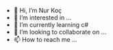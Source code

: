 - 👋 Hi, I’m Nur Koç
- 👀 I’m interested in ...
- 🌱 I’m currently learning c#
- 💞️ I’m looking to collaborate on ...
- 📫 How to reach me ...

<!---
nurrkoc/nurrkoc is a ✨ special ✨ repository because its `README.md` (this file) appears on your GitHub profile.
You can click the Preview link to take a look at your changes.
--->
